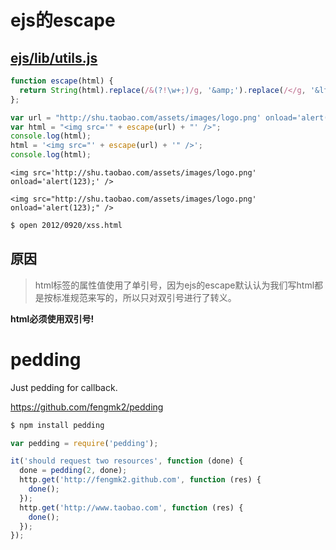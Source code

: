 # ejs的escape

## [ejs/lib/utils.js](https://github.com/visionmedia/ejs/blob/master/lib/utils.js)

```js
function escape(html) {
  return String(html).replace(/&(?!\w+;)/g, '&amp;').replace(/</g, '&lt;').replace(/>/g, '&gt;').replace(/"/g, '&quot;');
};

var url = "http://shu.taobao.com/assets/images/logo.png' onload='alert(123);";
var html = "<img src='" + escape(url) + "' />";
console.log(html);
html = '<img src="' + escape(url) + '" />';
console.log(html);
```

```
<img src='http://shu.taobao.com/assets/images/logo.png' onload='alert(123);' />

<img src="http://shu.taobao.com/assets/images/logo.png' onload='alert(123);" />
```

```bash
$ open 2012/0920/xss.html
```

## 原因

> html标签的属性值使用了单引号，因为ejs的escape默认认为我们写html都是按标准规范来写的，所以只对双引号进行了转义。

**html必须使用双引号!**

# pedding

Just pedding for callback.

https://github.com/fengmk2/pedding

```bash
$ npm install pedding
```

```js
var pedding = require('pedding');

it('should request two resources', function (done) {
  done = pedding(2, done);
  http.get('http://fengmk2.github.com', function (res) {
    done();
  });
  http.get('http://www.taobao.com', function (res) {
    done();
  });
});
```
